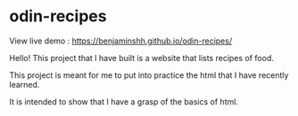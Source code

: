 # odin-recipes
View live demo : https://benjaminshh.github.io/odin-recipes/

Hello! This project that I have built is a website that
lists recipes of food.

This project is meant for me to put into practice the html that I have recently learned. 

It is intended to show that I have a grasp of the basics
of html. 




